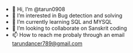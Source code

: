 - 👋 Hi, I’m @tarun0908
- 👀 I’m interested in Bug detection and solving
- 🌱 I’m currently learning SQL and MYSQL
- 💞️ I’m looking to collaborate on Sanskrit coding
- 📫 How to reach me probaly through an email tarundancer789@gmail.com

<!---
tarun0908/tarun0908 is a ✨ special ✨ repository because its `README.md` (this file) appears on your GitHub profile.
You can click the Preview link to take a look at your changes.
--->
